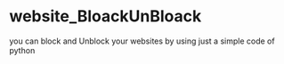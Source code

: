 # website_BloackUnBloack
you can block and Unblock your websites by using just a simple code of python
